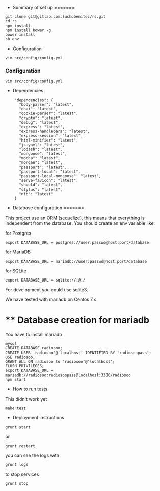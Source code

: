 * Summary of set up
=======

```
git clone git@gitlab.com:luchobenitez/rs.git
cd rs
npm install
npm install bower -g
bower install
sh env
```

* Configuration

```
vim src/config/config.yml
```

### Configuration

```
vim src/config/config.yml
```

* Dependencies

```
    "dependencies": {
      "body-parser": "latest",
      "chai": "latest",
      "cookie-parser": "latest",
      "crypto": "latest",
      "debug": "latest",
      "express": "latest",
      "express-handlebars": "latest",
      "express-session": "latest",
      "html-minifier": "latest",
      "js-yaml": "latest",
      "lodash": "latest",
      "mongoose": "latest",
      "mocha": "latest",
      "morgan": "latest",
      "passport": "latest",
      "passport-local": "latest",
      "passport-local-mongoose": "latest",
      "serve-favicon": "latest",
      "should": "latest",
      "stylus": "latest",
      "nib": "latest"
    }
```

* Database configuration
=======

This project use an ORM (sequelize), this means that everything is independent from the database. You should create an env variable like:

for Postgres
```
export DATABASE_URL = postgres://user:passwd@host:port/database
```
for MariaDB
```
export DATABASE_URL = mariadb://user:passwd@host:port/database
```
for SQLite  
```
export DATABASE_URL = sqlite://:@:/
```

For development you could use sqlite3.

We have tested with mariadb on Centos 7.x

** Database creation for mariadb
=======

You have to install mariadb

```
mysql
CREATE DATABASE radiosoo;
CREATE USER 'radiosoo'@'localhost' IDENTIFIED BY 'radiosoopass';
USE radiosoo;
GRANT ALL ON radiosoo to 'radiosoo'@'localhost';
FLUSH PRIVILEGES;
export DATABASE_URL = mariadb://radiosoo:radiosoopass@localhost:3306/radiosoo
npm start
```

* How to run tests

This didn't work yet
```
make test
```

* Deployment instructions

```
grunt start
```

or

```
grunt restart
```

you can see the logs with

```
grunt logs
```

to stop services

```
grunt stop
```
